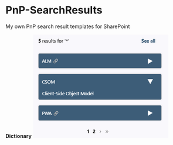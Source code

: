 # PnP-SearchResults
My own PnP search result templates for SharePoint

**Dictionary**
![Dictionary](/Dictionary.png)
